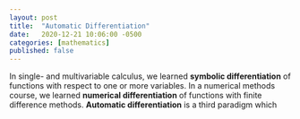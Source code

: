 ```yaml
---
layout: post
title:  "Automatic Differentiation"
date:   2020-12-21 10:06:00 -0500
categories: [mathematics]
published: false
---
```


In single- and multivariable calculus, we learned **symbolic differentiation** of functions with respect to one or more variables. In a numerical methods course, we learned **numerical differentiation** of functions with finite difference methods. **Automatic differentiation** is a third paradigm which 